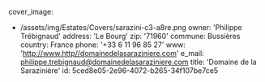 cover_image:
  - /assets/img/Estates/Covers/sarazini-c3-a8re.png
owner: 'Philippe Trébignaud'
address: 'Le Bourg'
zip: '71960'
commune: Bussières
country: France
phone: '+33 6 11 96 85 27'
www: 'http://www.http//domainedelasaraziniere.com'
e_mail: philippe.trebignaud@domainedelasaraziniere.com
title: 'Domaine de la Sarazinière'
id: 5ced8e05-2e96-4072-b265-34f107be7ce5
